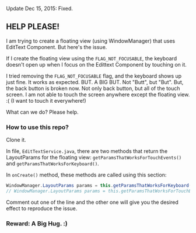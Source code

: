 Update Dec 15, 2015: Fixed.

## HELP PLEASE!

I am trying to create a floating view (using WindowManager) that uses EditText Component. But here's the issue.

If I create the floating view using the `FLAG_NOT_FOCUSABLE`, the keyboard doesn't open up when I focus on the Edittext Component by touching on it.

I tried removing the `FLAG_NOT_FOCUSABLE` flag, and the keyboard shows up just fine. It works as expected. BUT. A BIG BUT. Not "Butt", but "But". But, the back button is broken now. Not only back button, but all of the touch screen. I am not able to touch the screen anywhere except the floating view. :( (I want to touch it everywhere!)

What can we do? Please help.

### How to use this repo?

Clone it.

In file, `EditTextService.java`, there are two methods that return the LayoutParams for the floating view: `getParamsThatWorksForTouchEvents()` and `getParamsThatWorksForKeyboard()`.

In `onCreate()` method, these methods are called using this section:

```java
WindowManager.LayoutParams params = this.getParamsThatWorksForKeyboard();
// WindowManager.LayoutParams params = this.getParamsThatWorksForTouchEvents();
```

Comment out one of the line and the other one will give you the desired effect to reproduce the issue.

### Reward: A Big Hug. :)
